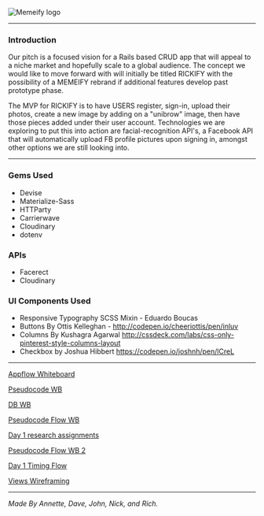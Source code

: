![Memeify logo](http://i.imgur.com/YUF0Ivo.png?1)

---
### Introduction
    
Our pitch is a focused vision for a Rails based CRUD app that will appeal to a niche market and hopefully scale to a global audience. The concept we would like to move forward with will initially be titled RICKIFY with the possibility of a MEMEIFY rebrand if additional features develop past prototype phase. 

The MVP for RICKIFY is to have USERS register, sign-in, upload their photos, create a new image by adding on a "unibrow" image, then have those pieces added under their user account. Technologies we are exploring to put this into action are facial-recognition API's, a Facebook API that will automatically upload FB profile pictures upon signing in, amongst other options we are still looking into.

___

### Gems Used

- Devise
- Materialize-Sass
- HTTParty
- Carrierwave
- Cloudinary
- dotenv

### APIs

- Facerect
- Cloudinary


### UI Components Used

- Responsive Typography SCSS Mixin - Eduardo Boucas 
- Buttons By Ottis Kelleghan - http://codepen.io/cheeriottis/pen/inluv
- Columns By Kushagra Agarwal http://cssdeck.com/labs/css-only-pinterest-style-columns-layout
- Checkbox by Joshua Hibbert https://codepen.io/joshnh/pen/lCreL

___

[Appflow Whiteboard](http://i.imgur.com/xLiqP1H.jpg)

[Pseudocode WB](http://i.imgur.com/vkDMing.jpg)

[DB WB](http://i.imgur.com/7aykL0W.jpg)

[Pseudocode Flow WB](http://i.imgur.com/hNPML5C.jpg )

[Day 1 research assignments](http://i.imgur.com/Pts9qdU.jpg )

[Pseudocode Flow WB 2](http://i.imgur.com/qNqxWFK.jpg)

[Day 1 Timing Flow](http://i.imgur.com/JOoLWtk.jpg)

[Views Wireframing](http://i.imgur.com/MO1180p.jpg)

---

_Made By Annette, Dave, John, Nick, and Rich._
